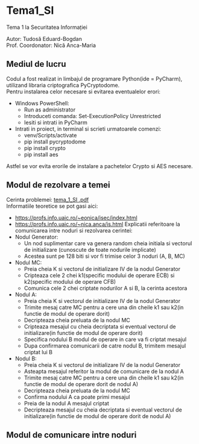 # Tema1_SI

Tema 1 la Securitatea Informației

Autor: Tudosă Eduard-Bogdan <br />
Prof. Coordonator: Nică Anca-Maria 

## Mediul de lucru

Codul a fost realizat in limbajul de programare Python(ide = PyCharm), utilizand libraria criptografica PyCryptodome. <br />
Pentru instalarea celor necesare si evitarea eventualelor erori:

* Windows PowerShell:
  * Run as administrator
  * Introduceti comanda: Set-ExecutionPolicy Unrestricted
  * Iesiti si intrati in PyCharm
* Intrati in proiect, in terminal si scrieti urmatoarele comenzi:
  * venv/Scripts/activate
  * pip install pycryptodome
  * pip install crypto
  * pip install aes

Astfel se vor evita erorile de instalare a pachetelor Crypto si AES necesare.

## Modul de rezolvare a temei

Cerinta problemei: [tema_1_SI .pdf](https://github.com/TudosaEduard/Tema1_SI/files/7379324/tema_1_SI.pdf) <br />
Informatiile teoretice se pot gasi aici:
 * https://profs.info.uaic.ro/~eonica/isec/index.html
 * https://profs.info.uaic.ro/~nica.anca/is.html
Explicatii referitoare la comunicarea intre noduri si rezolvarea cerintei:
 * Nodul Generator:
   * Un nod suplimentar care va genera random cheia initiala si vectorul de initializare (cunoscute de toate nodurile implicate)
   * Acestea sunt pe 128 biti si vor fi trimise celor 3 noduri (A, B, MC) <br />
 * Nodul MC:
   * Preia cheia K si vectorul de initializare IV de la nodul Generator
   * Cripteaza cele 2 chei k1(specific modului de operare ECB) si k2(specific modului de operare CFB)
   * Comunica cele 2 chei criptate nodurilor A si B, la cerinta acestora <br />
 * Nodul A:
   * Preia cheia K si vectorul de initializare IV de la nodul Generator
   * Trimite mesaj catre MC pentru a cere una din cheile k1 sau k2(in functie de modul de operare dorit)
   * Decripteaza cheia preluata de la nodul MC
   * Cripteaza mesajul cu cheia decriptata si eventual vectorul de initializare(in functie de modul de operare dorit)
   * Specifica nodului B modul de operare in care va fi criptat mesajul
   * Dupa confirmarea comunicarii de catre nodul B, trimitem mesajul criptat lui B <br />
 * Nodul B:
   * Preia cheia K si vectorul de initializare IV de la nodul Generator
   * Asteapta mesajul referitor la modul de comunicare de la nodul A
   * Trimite mesaj catre MC pentru a cere una din cheile k1 sau k2(in functie de modul de operare dorit de nodul A)
   * Decripteaza cheia preluata de la nodul MC
   * Confirma nodului A ca poate primi mesajul
   * Preia de la nodul A mesajul criptat
   * Decripteaza mesajul cu cheia decriptata si eventual vectorul de initializare(in functie de modul de operare dorit de nodul A)

## Modul de comunicare intre noduri


